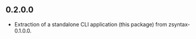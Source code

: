 0.2.0.0
-------
* Extraction of a standalone CLI application (this package) 
  from zsyntax-0.1.0.0.
